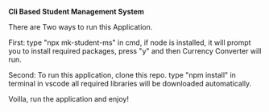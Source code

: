 **Cli Based Student Management System**

There are Two ways to run this Application.

First: type "npx mk-student-ms" in cmd, if node is installed, it will prompt you to install required packages, press "y" and then Currency Converter will run.

Second: To run this application, clone this repo. type "npm install" in terminal in vscode all required libraries will be downloaded automatically.

Voilla, run the application and enjoy!

